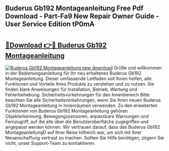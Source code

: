 ## Buderus Gb192 Montageanleitung Free Pdf Download - Part-Fa9 New Repair Owner Guide - User Service Edition tP0mA

# <h2><a href="http://df6icl.blite.top/?on=Buderus+Gb192+Montageanleitung">🔗Download 👉🔴 Buderus Gb192 Montageanleitung</a></h2>

[![Buderus Gb192 Montageanleitung new download](https://i.imgur.com/lujVjoI.png)](http://df6icl.blite.top/?on=Buderus+Gb192+Montageanleitung)
Grüße und willkommen in der Bedienungsanleitung für Ihr neu erhaltenes Buderus Gb192 Montageanleitung. Dieser umfassende Leitfaden soll Ihnen helfen, alle Funktionen und Vorteile Ihres Produkts zu verstehen und zu nutzen. Sie finden klare Anweisungen für Installation, Betrieb, Wartung und Fehlerbehebung. Sicherheitsvorkehrungen für den Innenbereich Bitte beachten Sie alle Sicherheitsvorkehrungen, wenn Sie Ihren neuen Buderus Gb192 Montageanleitung in Innenräumen verwenden. Zu den erweiterten Funktionen von Buderus Gb192 Montageanleitung gehören Objekterkennung, Bewegungssensoren, anpassbare Warnungen und Fernzugriff, auf die alle über die Benutzeroberfläche zugegriffen und angepasst werden können. Wir vertrauen darauf, dass das Buderus Gb192 MontageanleitungD auf Ihrer Reise hilfreich war, um sich mit Ihrer Neuanschaffung vertraut zu machen. Sollten Sie Hilfe benötigen, zögern Sie nicht, unser Support-Team zu kontaktieren.
